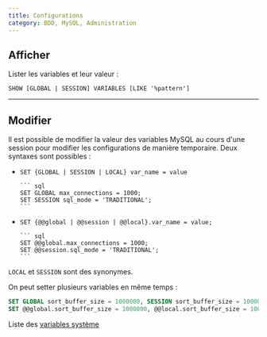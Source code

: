 ```yaml
---
title: Configurations
category: BDD, MySQL, Administration
---
```


## Afficher

Lister les variables et leur valeur :

    SHOW [GLOBAL | SESSION] VARIABLES [LIKE '%pattern']

---

## Modifier

Il est possible de modifier la valeur des variables MySQL au cours d'une session pour modifier les configurations de manière temporaire. Deux syntaxes sont possibles :

* 
  ```
  SET {GLOBAL | SESSION | LOCAL} var_name = value
  ```

      ``` sql
      SET GLOBAL max_connections = 1000;
      SET SESSION sql_mode = 'TRADITIONAL';
      ```

* 
  ```
  SET {@@global | @@session | @@local}.var_name = value;
  ```

      ``` sql
      SET @@global.max_connections = 1000;
      SET @@session.sql_mode = 'TRADITIONAL';
      ```

`LOCAL` et `SESSION` sont des synonymes.

On peut setter plusieurs variables en même temps :

``` sql
SET GLOBAL sort_buffer_size = 1000000, SESSION sort_buffer_size = 1000000;
SET @@global.sort_buffer_size = 1000000, @@local.sort_buffer_size = 1000000;
```

Liste des [variables système](https://dev.mysql.com/doc/refman/5.7/en/server-system-variables.html)
